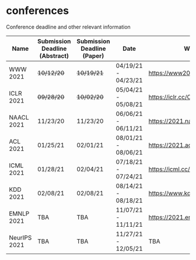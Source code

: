 # conferences
Conference deadline and other relevant information

|Name        |Submission Deadline (Abstract)|Submission Deadline (Paper)|Date               |Website                         |
|------------|------------------------------|---------------------------|-------------------|--------------------------------|
|WWW 2021    |~~10/12/20~~                  |~~10/19/21~~               |04/19/21 - 04/23/21|https://www2021.thewebconf.org  |
|ICLR 2021   |~~09/28/20~~                  |~~10/02/20~~               |05/04/21 - 05/08/21|https://iclr.cc/Conferences/2021|
|NAACL 2021  |11/23/20                      |11/23/20                   |06/06/21 - 06/11/21|https://2021.naacl.org          |
|ACL 2021    |01/25/21                      |02/01/21                   |08/01/21 - 08/06/21|https://2021.aclweb.org         |
|ICML 2021   |01/28/21                      |02/04/21                   |07/18/21 - 07/24/21|https://icml.cc/Conferences/2021|
|KDD 2021    |02/08/21                      |02/08/21                   |08/14/21 - 08/18/21|https://www.kdd.org/kdd2021/    |
|EMNLP 2021  |TBA                           |TBA                        |11/07/21 - 11/11/21|https://2021.emnlp.org          |
|NeurIPS 2021|TBA                           |TBA                        |11/27/21 - 12/05/21|TBA                             |
